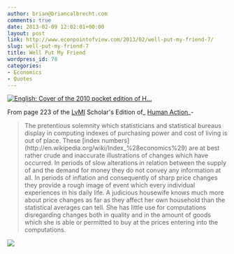```yaml
---
author: brian@briancalbrecht.com
comments: true
date: 2013-02-09 12:02:01+00:00
layout: post
link: http://www.econpointofview.com/2013/02/well-put-my-friend-7/
slug: well-put-my-friend-7
title: Well Put My Friend
wordpress_id: 78
categories:
- Economics
- Quotes
---
```


[![English: Cover of the 2010 pocket edition of H...](http://upload.wikimedia.org/wikipedia/commons/thumb/3/3c/Human_Action_pocket_edition_cover.jpg/300px-Human_Action_pocket_edition_cover.jpg)](http://commons.wikipedia.org/wiki/File:Human_Action_pocket_edition_cover.jpg)

From page 223 of the [LvMI](http://Mises.org) Scholar's Edition of_ [Human Action](http://en.wikipedia.org/wiki/Human_Action)_-


<blockquote>The pretentious solemnity which statisticians and statistical bureaus display in computing indexes of purchasing power and cost of living is out of place. These [index numbers](http://en.wikipedia.org/wiki/Index_%28economics%29) are at best rather crude and inaccurate illustrations of changes which have occurred. In periods of slow alterations in relation between the supply of and the demand for money they do not convey any information at all. In periods of inflation and consequently of sharp price changes they provide a rough image of event which every individual experiences in his daily life. A judicious housewife knows much more about price changes as far as they affect her own household than the statistical averages can tell. She has little use for computations disregarding changes both in quality and in the amount of goods which she is able or permitted to buy at the prices entering into the computations.</blockquote>




![](http://img.zemanta.com/pixy.gif?x-id=0beace91-0d0d-425c-a3e3-778504406b7b)
